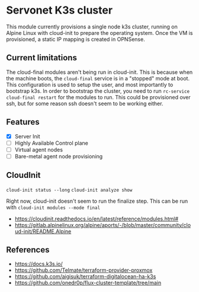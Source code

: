# Servonet K3s cluster

This module currently provisions a single node k3s cluster, running on Alpine Linux with cloud-init to prepare the operating system. Once the VM is provisioned, a static IP mapping is created in OPNSense.

## Current limitations

The cloud-final modules aren't being run in cloud-init. This is because when the machine boots, the `cloud-final` service is in a "stopped" mode at boot. This configuration is used to setup the user, and most importantly to bootstrap k3s. In order to bootstrap the cluster, you need to run `rc-service cloud-final restart` for the modules to run. This could be provisioned over ssh, but for some reason ssh doesn't seem to be working either.

## Features

- [x] Server Init
- [ ] Highly Available Control plane
- [ ] Virtual agent nodes
- [ ] Bare-metal agent node provisioning

## CloudInit

`cloud-init status --long`
`cloud-init analyze show`

Right now, cloud-init doesn't seem to run the finalize step. This can be run with `cloud-init modules --mode final`

- https://cloudinit.readthedocs.io/en/latest/reference/modules.html#
- https://gitlab.alpinelinux.org/alpine/aports/-/blob/master/community/cloud-init/README.Alpine

## References

- https://docs.k3s.io/
- https://github.com/Telmate/terraform-provider-proxmox
- https://github.com/aigisuk/terraform-digitalocean-ha-k3s
- https://github.com/onedr0p/flux-cluster-template/tree/main
